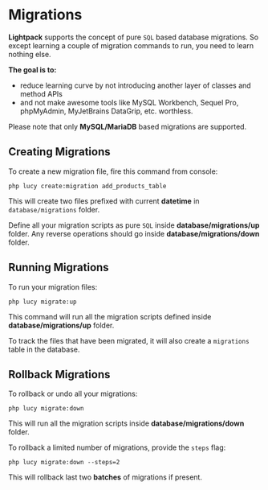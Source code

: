 # Migrations

**Lightpack** supports the concept of pure `SQL` based database migrations. So except learning a couple of migration commands to run, you need to learn nothing else.

**The goal is to:**

* reduce learning curve by not introducing another layer of classes and method APIs
* and not make awesome tools like MySQL Workbench, Sequel Pro, phpMyAdmin, MyJetBrains DataGrip, etc. worthless.

<p class="tip">Please note that only <b>MySQL/MariaDB</b> based migrations are supported.</p>

## Creating Migrations

To create a new migration file, fire this command from console:

```terminal
php lucy create:migration add_products_table
```

This will create two files prefixed with current **datetime** in `database/migrations` folder. 

Define all your migration scripts as pure `SQL` inside **database/migrations/up** folder. Any reverse operations
should go inside **database/migrations/down** folder.

## Running Migrations

To run your migration files:

```terminal
php lucy migrate:up
```

This command will run all the migration scripts defined inside **database/migrations/up** folder. 

To track the files that have been migrated, it will also create a `migrations` table in the database.

## Rollback Migrations

To rollback or undo all your migrations:

```terminal
php lucy migrate:down
```

This will run all the migration scripts inside **database/migrations/down** folder.

To rollback a limited number of migrations, provide the `steps` flag:

```terminal
php lucy migrate:down --steps=2
```

This will rollback last two **batches** of migrations if present.